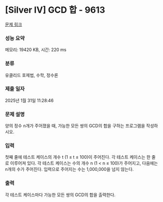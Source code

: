 # [Silver IV] GCD 합 - 9613 

[문제 링크](https://www.acmicpc.net/problem/9613) 

### 성능 요약

메모리: 19420 KB, 시간: 220 ms

### 분류

유클리드 호제법, 수학, 정수론

### 제출 일자

2025년 1월 31일 11:28:46

### 문제 설명

<p>양의 정수 n개가 주어졌을 때, 가능한 모든 쌍의 GCD의 합을 구하는 프로그램을 작성하시오.</p>

### 입력 

 <p>첫째 줄에 테스트 케이스의 개수 t (1 ≤ t ≤ 100)이 주어진다. 각 테스트 케이스는 한 줄로 이루어져 있다. 각 테스트 케이스는 수의 개수 n (1 < n ≤ 100)가 주어지고, 다음에는 n개의 수가 주어진다. 입력으로 주어지는 수는 1,000,000을 넘지 않는다.</p>

### 출력 

 <p>각 테스트 케이스마다 가능한 모든 쌍의 GCD의 합을 출력한다.</p>

